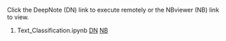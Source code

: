 Click the DeepNote (DN) link to execute remotely or the NBviewer (NB) link to view.<br>
1. Text_Classification.ipynb [DN](https://beta.deepnote.org/launch?template=data-science&url=https%3A%2F%2Fgithub.com%2Falessandro-giusti%2Fteaching-notebooks%2Fblob%2Fmaster%2Frobotics%2F01%2520transforms2d.ipynb)
[NB](https://nbviewer.jupyter.org/github/alessandro-giusti/teaching-notebooks/blob/master/data%20science/Text%20classification.ipynb)
